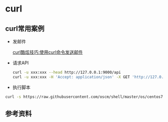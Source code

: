 # curl
## curl常用案例
- 发邮件

    [curl酷炫技巧:使用curl命令发送邮件](https://www.hi-linux.com/posts/54000.html)

- 请求API
  ``` bash 
  curl -u xxx:xxx --head http://127.0.0.1:9000/api
  curl -u xxx:xxx -H 'Accept: application/json' -X GET 'http://127.0.0.1:9000/api/cluster?pretty=true'
  ```
- 执行脚本
``` bash
curl -s https://raw.githubusercontent.com/oscm/shell/master/os/centos7.sh | bash
```
## 参考资料

